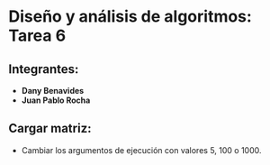 # Diseño y análisis de algoritmos: Tarea 6

## Integrantes:
* **Dany Benavides**
* **Juan Pablo Rocha**

## Cargar matriz:

* Cambiar los argumentos de ejecución con valores 5, 100 o 1000.
